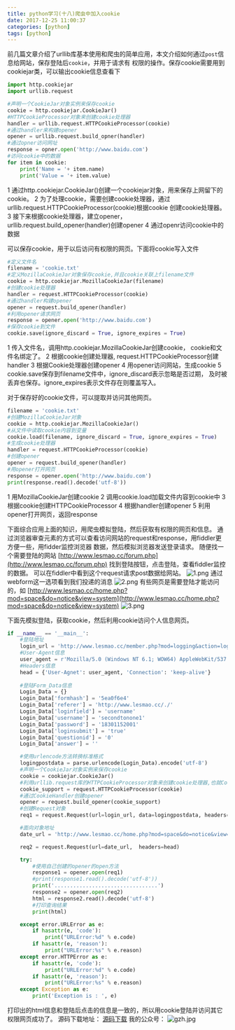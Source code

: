 ```yaml
---
title: python学习(十八)爬虫中加入cookie
date: 2017-12-25 11:00:37
categories: [python]
tags: [python]
---
```

前几篇文章介绍了urllib库基本使用和爬虫的简单应用，本文介绍如何通过`post`信息给网站，保存登陆后`cookie`，并用于请求有
权限的操作。保存cookie需要用到cookiejar类，可以输出cookie信息查看下
<!--more-->
``` python
import http.cookiejar
import urllib.request

#声明一个CookieJar对象实例来保存cookie
cookie = http.cookiejar.CookieJar()
#HTTPCookieProcessor对象来创建cookie处理器
handler = urllib.request.HTTPCookieProcessor(cookie)
#通过handler来构建opener
opener = urllib.request.build_opner(handler)
#通过opner访问网址
response = opner.open('http://www.baidu.com')
#访问cookie中的数据
for item in cookie:
	print('Name = '+ item.name)
	print('Value = '+ item.value)

```
1 通过http.cookiejar.CookieJar()创建一个cookiejar对象，用来保存上网留下的cookie。
2 为了处理cookie，需要创建cookie处理器，通过urllib.request.HTTPCookieProcessor(cookie)根据cookie
创建cookie处理器。
3 接下来根据cookie处理器，建立opener， urllib.request.build_opener(handler)创建opener
4 通过openr访问cookie中的数据

可以保存cookie，用于以后访问有权限的网页。下面将cookie写入文件
``` python
#定义文件名
filename = 'cookie.txt'
#定义MozillaCookieJar对象保存cookie,并且cookie关联上filename文件
cookie = http.cookiejar.MozillaCookieJar(filename)
#创建cookie处理器
handler = request.HTTPCookieProcessor(cookie)
#通过handler构建opener
opener = request.build_opener(handler)
#利用opener请求网页
response = opener.open('http://www.baidu.com')
#保存cookie到文件
cookie.save(ignore_discard = True, ignore_expires = True)
```
1 传入文件名，调用http.cookiejar.MozillaCookieJar创建cookie，
cookie和文件名绑定了。
2 根据cookie创建处理器, request.HTTPCookieProcessor创建handler
3 根据Cookie处理器创建opener
4 用opener访问网站，生成cookie
5 cookie.save保存到filename文件中，ignore_discard表示忽略是否过期，
及时被丢弃也保存。ignore_expires表示文件存在则覆盖写入。

对于保存好的cookie文件，可以提取并访问其他网页。

``` python
filename = 'cookie.txt'
#创建MozillaCookieJar对象
cookie = http.cookiejar.MozillaCookieJar()
#从文件中读取cookie内容到变量
cookie.load(filename, ignore_discard = True, ignore_expires = True)
#生成cookie处理器
handler = request.HTTPCookieProcessor(cookie)
#创建opener
opener = request.build_opener(handler)
#用opener打开网页
response = opener.open('http://www.baidu.com')
print(response.read().decode('utf-8'))
```
1 用MozillaCookieJar创建cookie
2 调用cookie.load加载文件内容到cookie中
3 根据cookie创建HTTPCookieProcessor
4 根据handler创建opener
5 利用opener打开网页，返回response

下面综合应用上面的知识，用爬虫模拟登陆，然后获取有权限的网页和信息。
通过浏览器审查元素的方式可以查看访问网站的request和response，用fiddler更方便一些，用fidder监控浏览器
数据，然后模拟浏览器发送登录请求。
随便找一个需要登陆的网站
[http://www.lesmao.cc/forum.php](http://www.lesmao.cc/forum.php)
找到登陆按钮，点击登陆，查看fiddler监控的数据。
可以在fiddler中看到这个request请求post数据给网站。
![1.png](1.png)
通过webform这一选项看到我们投递的消息
![2.png](2.png)
有些网页是需要登陆才能访问的，如
[http://www.lesmao.cc/home.php?mod=space&do=notice&view=system](http://www.lesmao.cc/home.php?mod=space&do=notice&view=system)
![3.png](3.png)

下面先模拟登陆，获取cookie，然后利用cookie访问个人信息网页。
``` python
if __name__ == '__main__':
    #登陆地址
    login_url = 'http://www.lesmao.cc/member.php?mod=logging&action=login&referer='    
    #User-Agent信息                   
    user_agent = r'Mozilla/5.0 (Windows NT 6.1; WOW64) AppleWebKit/537.36 (KHTML, like Gecko) Chrome/49.0.2623.221 Safari/537.36 SE 2.X MetaSr 1.0'
    #Headers信息
    head = {'User-Agnet': user_agent, 'Connection': 'keep-alive'}
    
    #登陆Form_Data信息
    Login_Data = {}
    Login_Data['formhash'] = '5ea0f6e4'
    Login_Data['referer'] = 'http://www.lesmao.cc/./'
    Login_Data['loginfield'] = 'username'         
    Login_Data['username'] = 'secondtonone1'      
    Login_Data['password'] = '18301152001'
    Login_Data['loginsubmit'] = 'true'
    Login_Data['questionid'] = '0'
    Login_Data['answer'] = ''

    #使用urlencode方法转换标准格式
    logingpostdata = parse.urlencode(Login_Data).encode('utf-8')
    #声明一个CookieJar对象实例来保存cookie
    cookie = cookiejar.CookieJar()
    #利用urllib.request库的HTTPCookieProcessor对象来创建cookie处理器,也就CookieHandler
    cookie_support = request.HTTPCookieProcessor(cookie)
    #通过CookieHandler创建opener
    opener = request.build_opener(cookie_support)
    #创建Request对象
    req1 = request.Request(url=login_url, data=logingpostdata, headers=head)

    #面向对象地址
    date_url = 'http://www.lesmao.cc/home.php?mod=space&do=notice&view=system'

    req2 = request.Request(url=date_url,  headers=head)

    try:
        #使用自己创建的opener的open方法
        response1 = opener.open(req1)
        #print(response1.read().decode('utf-8'))
        print('.................................')
        response2 = opener.open(req2)
        html = response2.read().decode('utf-8') 
        #打印查询结果
        print(html)

    except error.URLError as e:
        if hasattr(e, 'code'):
            print("URLError:%d" % e.code)
        if hasattr(e, 'reason'):
            print("URLError:%s" % e.reason)
    except error.HTTPError as e:
        if hasattr(e, 'code'):
            print("URLError:%d" % e.code)
        if hasattr(e, 'reason'):
            print("URLError:%s" % e.reason)
    except Exception as e:
        print('Exception is : ', e)

```
打印出的html信息和登陆后点击的信息是一致的，所以用cookie登陆并访问其它权限网页成功了。
源码下载地址：
[源码下载](https://github.com/secondtonone1/python-)
我的公众号：
![gzh.jpg](gzh.jpg)

